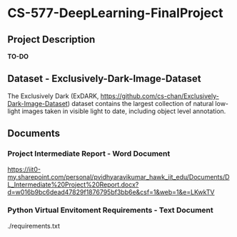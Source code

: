 # CS-577-DeepLearning-FinalProject

## Project Description
**TO-DO**

## Dataset - Exclusively-Dark-Image-Dataset
The Exclusively Dark (ExDARK, https://github.com/cs-chan/Exclusively-Dark-Image-Dataset) dataset contains the largest collection of natural low-light images taken in visible light to date, including object level annotation. 

## Documents
### Project Intermediate Report - Word Document
https://iit0-my.sharepoint.com/personal/pvidhyaravikumar_hawk_iit_edu/Documents/DL_Intermediate%20Project%20Report.docx?d=w016b9bc6dead47829f1876795bf3bb6e&csf=1&web=1&e=LKwkTV
### Python Virtual Envitoment Requirements - Text Document
./requirements.txt